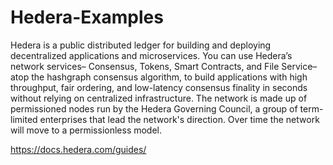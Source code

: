 # Hedera-Examples

Hedera is a public distributed ledger for building and deploying decentralized applications and microservices. You can use Hedera’s network services– Consensus, Tokens, Smart Contracts, and File Service–atop the hashgraph consensus algorithm, to build applications with high throughput, fair ordering, and low-latency consensus finality in seconds without relying on centralized infrastructure.
The network is made up of permissioned nodes run by the Hedera Governing Council, a group of term-limited enterprises that lead the network's direction. Over time the network will move to a permissionless model.

https://docs.hedera.com/guides/
